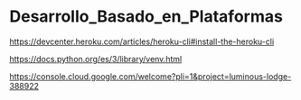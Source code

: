 # Desarrollo_Basado_en_Plataformas

https://devcenter.heroku.com/articles/heroku-cli#install-the-heroku-cli

https://docs.python.org/es/3/library/venv.html

https://console.cloud.google.com/welcome?pli=1&project=luminous-lodge-388922
